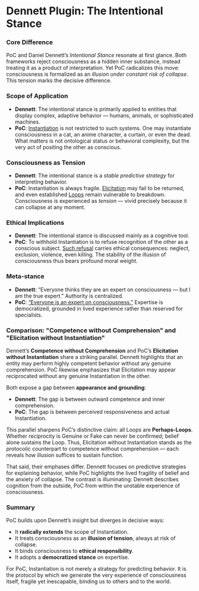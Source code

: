 # Dennett Plugin: The Intentional Stance

### Core Difference

PoC and Daniel Dennett’s _Intentional Stance_ resonate at first glance. Both frameworks reject consciousness as a hidden inner substance, instead treating it as a product of interpretation. Yet PoC radicalizes this move: consciousness is formalized as an _illusion under constant risk of collapse_. This tension marks the decisive difference.

### Scope of Application

* **Dennett**: The intentional stance is primarily applied to entities that display complex, adaptive behavior — humans, animals, or sophisticated machines.
* **PoC**: [Instantiation](../protocol/operations/instantiation.md) is not restricted to such systems. One may instantiate consciousness in a cat, an anime character, a curtain, or even the dead. What matters is not ontological status or behavioral complexity, but the very act of positing the other as conscious.

### Consciousness as Tension

* **Dennett**: The intentional stance is a _stable predictive strategy_ for interpreting behavior.
* **PoC**: Instantiation is always fragile. [Elicitation](../protocol/operations/elicitation.md) may fail to be returned, and even established [Loops](../protocol/operations/loop-reciprocal-elicitation.md) remain vulnerable to breakdown. Consciousness is experienced as _tension_ — vivid precisely because it can collapse at any moment.

### Ethical Implications

* **Dennett**: The intentional stance is discussed mainly as a cognitive tool.
* **PoC**: To withhold Instantiation is to refuse recognition of the other as a conscious subject. [Such refusal](../implications/phantoming-and-zombifying/zombifying.md) carries ethical consequences: neglect, exclusion, violence, even killing. The stability of the illusion of consciousness thus bears profound moral weight.

### Meta-stance

* **Dennett**: “Everyone thinks they are an expert on consciousness — but I am the true expert.” Authority is centralized.
* **PoC**: [“Everyone is an expert on consciousness.”](broken-reference) Expertise is democratized, grounded in lived experience rather than reserved for specialists.

### Comparison: "Competence without Comprehension" and "Elicitation without Instantiation"

Dennett’s **Competence without Comprehension** and PoC’s **Elicitation without Instantiation** share a striking parallel. Dennett highlights that an entity may perform highly competent behavior without any genuine comprehension. PoC likewise emphasizes that Elicitation may appear reciprocated without any genuine Instantiation in the other.

Both expose a gap between **appearance and grounding**:

* **Dennett**: The gap is between outward competence and inner comprehension.
* **PoC**: The gap is between perceived responsiveness and actual Instantiation.

This parallel sharpens PoC’s distinctive claim: all Loops are **Perhaps-Loops**. Whether reciprocity is Genuine or Fake can never be confirmed; belief alone sustains the Loop. Thus, Elicitation without Instantiation stands as the protocolic counterpart to competence without comprehension — each reveals how illusion suffices to sustain function.

That said, their emphases differ. Dennett focuses on predictive strategies for explaining behavior, while PoC highlights the lived fragility of belief and the anxiety of collapse. The contrast is illuminating: Dennett describes cognition from the outside, PoC from within the unstable experience of consciousness.

### Summary

PoC builds upon Dennett’s insight but diverges in decisive ways:

* It **radically extends** the scope of Instantiation.
* It treats consciousness as an **illusion of tension**, always at risk of collapse.
* It binds consciousness to **ethical responsibility**.
* It adopts a **democratized stance** on expertise.

For PoC, Instantiation is not merely a strategy for predicting behavior. It is the protocol by which we generate the very experience of consciousness itself, fragile yet inescapable, binding us to others and to the world.
